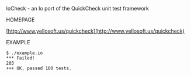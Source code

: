IoCheck - an Io port of the QuickCheck unit test framework

HOMEPAGE

[http://www.yellosoft.us/quickcheck](http://www.yellosoft.us/quickcheck)

EXAMPLE

	$ ./example.io 
	*** Failed!
	203
	+++ OK, passed 100 tests.